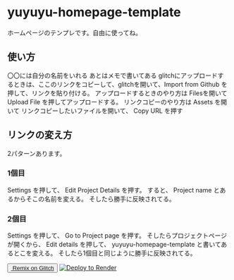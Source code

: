 # yuyuyu-homepage-template
ホームページのテンプレです。自由に使ってね。

## 使い方
〇〇には自分の名前をいれる
あとはメモで書いてある
glitchにアップロードするときは、ここのリンクをコピーして、glitchを開いて、Import from Github を押して、リンクを貼り付ける。
アップロードするときのやり方は Filesを開いて Upload File を押してアップロードする。
リンクコピーのやり方は Assets を開いて リンクコピーしたいファイルを開いて、 Copy URL を押す

## リンクの変え方
2パターンあります。

### 1個目
Settings を押して、 Edit Project Details を押す。
すると、 Project name とあるからそこの名前を変える。
そしたら勝手に反映されてる。

### 2個目
Settings を押して、 Go to Project page を押す。
そしたらプロジェクトページが開くから、 Edit details を押して、 yuyuyu-homepage-template と書いてあるとこを変える。
そしたら1個目と同じように勝手に反映されてる。

<button>
<a
        class="btn--remix"
        target="_top"
        href="https://glitch.com/edit/#!/remix/yuyuyu-homepage-template"
      >
        <img
          src="https://cdn.glitch.com/605e2a51-d45f-4d87-a285-9410ad350515%2FLogo_Color.svg?v=1618199565140"
          alt=""
        />
        Remix on Glitch
      </a>
</button>

<a href="https://render.com/deploy?repo=https://github.com/shiratama-kotone/yuyuyu-homepage-template">
<img src="https://render.com/images/deploy-to-render-button.svg" alt="Deploy to Render" />
</a>
